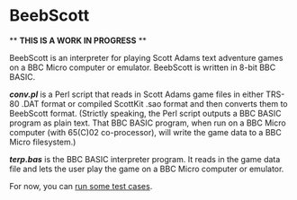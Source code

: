 # BeebScott

** **THIS IS A WORK IN PROGRESS** **

BeebScott is an interpreter for playing Scott Adams text adventure games on a BBC Micro computer or emulator. BeebScott is written in 8-bit BBC BASIC.

***conv.pl*** is a Perl script that reads in Scott Adams game files in either TRS-80 .DAT format or compiled ScottKit .sao format and then converts them to BeebScott format. (Strictly speaking, the Perl script outputs a BBC BASIC program as plain text. That BBC BASIC program, when run on a BBC Micro computer (with 65(C)02 co-processor), will write the game data to a BBC Micro filesystem.)

***terp.bas*** is the BBC BASIC interpreter program. It reads in the game data file and lets the user play the game on a BBC Micro computer or emulator.

For now, you can [run some test cases](http://bbcmicro.co.uk//jsbeeb/play.php?autoboot&disc=http://bbcmicro.co.uk//gameimg/discs/1411/cases.ssd).
